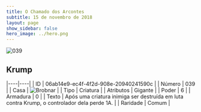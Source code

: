 ```yaml
---
title: O Chamado dos Arcontes
subtitle: 15 de novembro de 2018
layout: page
show_sidebar: false
hero_image: ../hero.png
---
```


![039](https://cdn.keyforgegame.com/media/card_front/pt/341_039_Q64CQC29J542_pt.png)

## Krump

|----|----|
| ID | 06ab14e9-ec4f-4f2d-908e-20940241590c |
| Número | 039 |
| Casa | ![Brobnar](https://archonarcana.com/images/thumb/e/e0/Brobnar.png/22px-Brobnar.png "Brobnar") |
| Tipo | Criatura |
| Atributos | Gigante |
| Poder | 6 |
| Armadura | 0 |
| Texto | Após uma criatura inimiga ser destruída em luta contra Krump, o controlador dela perde 1A. |
| Raridade | Comum |
